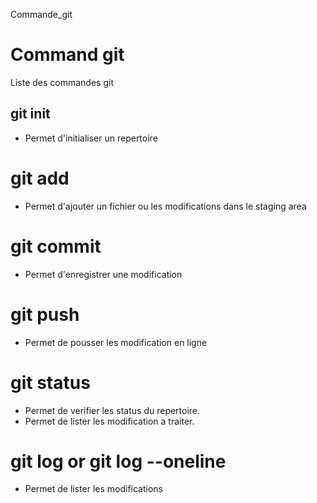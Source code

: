 Commande_git
# Command git
Liste des commandes git

## git init 
- Permet d'initialiser un repertoire

# git add 
- Permet d'ajouter un fichier ou les modifications dans le staging area

# git commit 
- Permet d'enregistrer une modification

# git push 
- Permet de pousser les modification en ligne
        
# git status
- Permet de verifier les status du repertoire.
- Permet de lister les modification a traiter.

# git log  or git log --oneline
- Permet de lister les modifications


